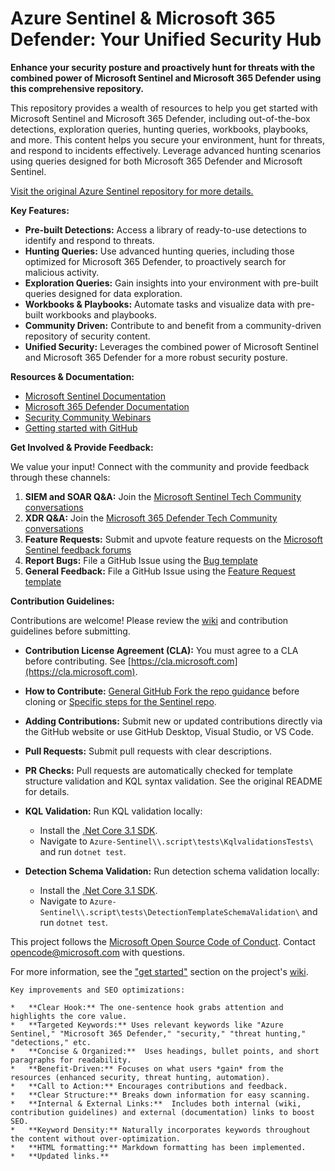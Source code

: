 # Azure Sentinel & Microsoft 365 Defender: Your Unified Security Hub

**Enhance your security posture and proactively hunt for threats with the combined power of Microsoft Sentinel and Microsoft 365 Defender using this comprehensive repository.**

This repository provides a wealth of resources to help you get started with Microsoft Sentinel and Microsoft 365 Defender, including out-of-the-box detections, exploration queries, hunting queries, workbooks, playbooks, and more. This content helps you secure your environment, hunt for threats, and respond to incidents effectively.  Leverage advanced hunting scenarios using queries designed for both Microsoft 365 Defender and Microsoft Sentinel.

[Visit the original Azure Sentinel repository for more details.](https://github.com/Azure/Azure-Sentinel)

**Key Features:**

*   **Pre-built Detections:** Access a library of ready-to-use detections to identify and respond to threats.
*   **Hunting Queries:** Use advanced hunting queries, including those optimized for Microsoft 365 Defender, to proactively search for malicious activity.
*   **Exploration Queries:** Gain insights into your environment with pre-built queries designed for data exploration.
*   **Workbooks & Playbooks:** Automate tasks and visualize data with pre-built workbooks and playbooks.
*   **Community Driven:** Contribute to and benefit from a community-driven repository of security content.
*   **Unified Security:** Leverages the combined power of Microsoft Sentinel and Microsoft 365 Defender for a more robust security posture.

**Resources & Documentation:**

*   [Microsoft Sentinel Documentation](https://go.microsoft.com/fwlink/?linkid=2073774&clcid=0x409)
*   [Microsoft 365 Defender Documentation](https://docs.microsoft.com/microsoft-365/security/defender/microsoft-365-defender?view=o365-worldwide)
*   [Security Community Webinars](https://aka.ms/securitywebinars)
*   [Getting started with GitHub](https://help.github.com/en#dotcom)

**Get Involved & Provide Feedback:**

We value your input!  Connect with the community and provide feedback through these channels:

1.  **SIEM and SOAR Q&A:** Join the [Microsoft Sentinel Tech Community conversations](https://techcommunity.microsoft.com/t5/microsoft-sentinel/bd-p/MicrosoftSentinel)
2.  **XDR Q&A:** Join the [Microsoft 365 Defender Tech Community conversations](https://techcommunity.microsoft.com/t5/microsoft-365-defender/bd-p/MicrosoftThreatProtection)
3.  **Feature Requests:** Submit and upvote feature requests on the [Microsoft Sentinel feedback forums](https://feedback.azure.com/d365community/forum/37638d17-0625-ec11-b6e6-000d3a4f07b8)
4.  **Report Bugs:**  File a GitHub Issue using the [Bug template](https://github.com/Azure/Azure-Sentinel/issues/new?assignees=&labels=&template=bug_report.md&title=)
5.  **General Feedback:** File a GitHub Issue using the [Feature Request template](https://github.com/Azure/Azure-Sentinel/issues/new?assignees=&labels=&template=feature_request.md&title=)

**Contribution Guidelines:**

Contributions are welcome!  Please review the [wiki](https://aka.ms/threathunters) and contribution guidelines before submitting.

*   **Contribution License Agreement (CLA):**  You must agree to a CLA before contributing. See [https://cla.microsoft.com](https://cla.microsoft.com).
*   **How to Contribute:** [General GitHub Fork the repo guidance](https://docs.github.com/github/getting-started-with-github/fork-a-repo) before cloning or [Specific steps for the Sentinel repo](https://github.com/Azure/Azure-Sentinel/blob/master/GettingStarted.md). 
*   **Adding Contributions:** Submit new or updated contributions directly via the GitHub website or use GitHub Desktop, Visual Studio, or VS Code.
*   **Pull Requests:** Submit pull requests with clear descriptions.
*   **PR Checks:** Pull requests are automatically checked for template structure validation and KQL syntax validation.  See the original README for details.
*   **KQL Validation:** Run KQL validation locally:

    *   Install the [.Net Core 3.1 SDK](https://dotnet.microsoft.com/download).
    *   Navigate to `Azure-Sentinel\\.script\tests\KqlvalidationsTests\` and run `dotnet test`.
*   **Detection Schema Validation:** Run detection schema validation locally:

    *   Install the [.Net Core 3.1 SDK](https://dotnet.microsoft.com/download).
    *   Navigate to `Azure-Sentinel\\.script\tests\DetectionTemplateSchemaValidation\` and run `dotnet test`.

This project follows the [Microsoft Open Source Code of Conduct](https://opensource.microsoft.com/codeofconduct/). Contact [opencode@microsoft.com](mailto:opencode@microsoft.com) with questions.

For more information, see the ["get started"](https://github.com/Azure/Azure-Sentinel/wiki#get-started) section on the project's [wiki](https://aka.ms/threathunters).
```
Key improvements and SEO optimizations:

*   **Clear Hook:** The one-sentence hook grabs attention and highlights the core value.
*   **Targeted Keywords:** Uses relevant keywords like "Azure Sentinel," "Microsoft 365 Defender," "security," "threat hunting," "detections," etc.
*   **Concise & Organized:**  Uses headings, bullet points, and short paragraphs for readability.
*   **Benefit-Driven:** Focuses on what users *gain* from the resources (enhanced security, threat hunting, automation).
*   **Call to Action:** Encourages contributions and feedback.
*   **Clear Structure:** Breaks down information for easy scanning.
*   **Internal & External Links:**  Includes both internal (wiki, contribution guidelines) and external (documentation) links to boost SEO.
*   **Keyword Density:** Naturally incorporates keywords throughout the content without over-optimization.
*   **HTML formatting:** Markdown formatting has been implemented.
*   **Updated links.**